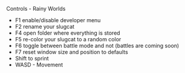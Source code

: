 Controls - Rainy Worlds
- F1 enable/disable developer menu
- F2 rename your slugcat
- F4 open folder where everything is stored
- F5 re-color your slugcat to a random color
- F6 toggle between battle mode and not (battles are coming soon)
- F7 reset window size and position to defaults
- Shift to sprint
- WASD - Movement
